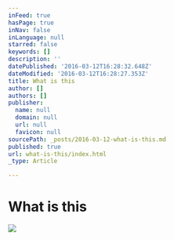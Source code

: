 ```yaml
---
inFeed: true
hasPage: true
inNav: false
inLanguage: null
starred: false
keywords: []
description: ''
datePublished: '2016-03-12T16:28:32.648Z'
dateModified: '2016-03-12T16:28:27.353Z'
title: What is this
author: []
authors: []
publisher:
  name: null
  domain: null
  url: null
  favicon: null
sourcePath: _posts/2016-03-12-what-is-this.md
published: true
url: what-is-this/index.html
_type: Article

---
```

# What is this
![](https://the-grid-user-content.s3-us-west-2.amazonaws.com/f1bd12a3-6ed2-4a46-b681-972b8e8a3974.jpg)